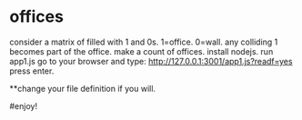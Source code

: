 # offices
consider a matrix of filled with 1 and 0s. 1=office. 0=wall. any colliding 1 becomes part of the office. make a count of offices.
install nodejs.
run app1.js 
go to your browser and type:
http://127.0.0.1:3001/app1.js?readf=yes
press enter.

**change your file definition if you will.

#enjoy!

